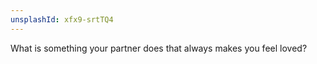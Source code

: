 ```yaml
---
unsplashId: xfx9-srtTQ4
---
```


What is something your partner does that always makes you feel loved?

